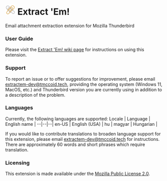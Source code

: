 # ![Extract 'Em! icon](/icons/extractem-32px.png) Extract 'Em!
Email attachment extraction extension for Mozilla Thunderbird

### User Guide
Please visit the [Extract 'Em! wiki page](https://github.com/tmccoid-tech/extract-em/wiki) for instructions on using this extension.

### Support
To report an issue or to offer suggestions for improvement, please email [extractem-dev@tmccoid.tech](mailto:extractem-dev@tmccoid.tech), providing the operating system (Windows 11, MacOS, etc.) and Thunderbird version you are currently using
in addition to a description of the problem.

### Languages
Currently, the following languages are supported:
Locale | Language | English name |
--|--|--|
en-US | English (USA) |
hu | magyar | Hungarian |

If you would like to contribute translations to broaden language support for this extension, please email [extractem-dev@tmccoid.tech](mailto:extractem-dev@tmccoid.tech) for instructions. There are approximately 60 words and short phrases which require translation.

### Licensing
This extension is made available under the
[Mozilla Public License 2.0](https://www.mozilla.org/en-US/MPL/2.0/).

